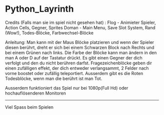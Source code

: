# Python_Layrinth

Credits (Falls man sie im spiel nicht gesehen hat) :
Flog - Animieter Spieler, Action Cells, Gegner, Sprites 
Doman - Main Menu, Save Slot System, Rand (Wow!), Todes-Blöcke, Farbwechsel-Blöcke

Anleitung:
Man kann mit der Maus Blöcke platzieren und wenn der Spieler diesen berührt, dreht er sich bei einem Schwarzen Block nach Rechts und bei einem Grünen nach links.
Die Farbe der Blöcke kann man ändern in den man A oder D auf der Tastatur drückt.
Es gibt einen Gegner der dich verfolgt und den du nicht berühren darfst.
Fragezeichenblöcke geben dir einen zufälligen effekt, der dich entweder verlangsammt, 2 Felder nach vorne boostet oder zufällig teleportiert.
Ausserdem gibt es die Roten Todesblöcke, wenn man die berührt ist man Tot.

Ausserdem funktioniert das Spiel nur bei 1080p(Full Hd) oder hochauflösenderen Monitoren


----------------------------------------------------------------------------------------------------------------------------------------------------------------------------------------


Viel Spass beim Spielen 
